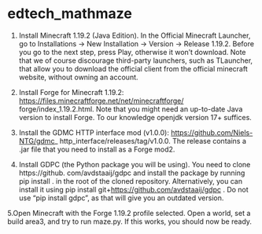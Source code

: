 # edtech_mathmaze

1. Install Minecraft 1.19.2 (Java Edition). In the Official Minecraft Launcher, go to Installations
→ New Installation → Version → Release 1.19.2. Before you go to the next step, press
Play, otherwise it won’t download. Note that we of course discourage third-party launchers,
such as TLauncher, that allow you to download the official client from the official minecraft
website, without owning an account.

2. Install Forge for Minecraft 1.19.2: https://files.minecraftforge.net/net/minecraftforge/
forge/index_1.19.2.html. Note that you might need an up-to-date Java version to install
Forge. To our knowledge openjdk version 17+ suffices.

3. Install the GDMC HTTP interface mod (v1.0.0): https://github.com/Niels-NTG/gdmc_
http_interface/releases/tag/v1.0.0. The release contains a .jar file that you need to
install as a Forge mod2.

4. Install GDPC (the Python package you will be using). You need to clone https://github.
com/avdstaaij/gdpc and install the package by running pip install . in the root of
the cloned repository. Alternatively, you can install it using
pip install git+https://github.com/avdstaaij/gdpc . Do not use “pip install
gdpc”, as that will give you an outdated version.

5.Open Minecraft with the Forge 1.19.2 profile selected. Open a world, set a build area3, and
try to run maze.py. If this works, you should now be ready.
